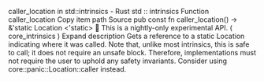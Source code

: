 caller_location in std::intrinsics - Rust
std
::
intrinsics
Function
caller_location
Copy item path
Source
pub const fn caller_location() -> &'static
Location
<'static>
🔬
This is a nightly-only experimental API. (
core_intrinsics
)
Expand description
Gets a reference to a static
Location
indicating where it was called.
Note that, unlike most intrinsics, this is safe to call;
it does not require an
unsafe
block.
Therefore, implementations must not require the user to uphold
any safety invariants.
Consider using
core::panic::Location::caller
instead.